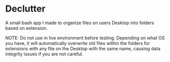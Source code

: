 # Declutter
A small bash app I made to organize files on users Desktop into folders based on extension.

NOTE: Do not use in live environment before testing. Depending on what OS you have, it will automatically overwrite old files within the folders for extensions with any file on the Desktop with the same name, causing data integrity issues if you are not careful.

